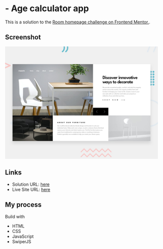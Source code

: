 # - Age calculator app

This is a solution to the [Room homepage challenge on Frontend Mentor.](https://www.frontendmentor.io/challenges/room-homepage-BtdBY_ENq). 

## Screenshot
![Design preview for the Room homepage challenge](./design/desktop-preview.jpg)

## Links

- Solution URL: [here](https://www.frontendmentor.io/solutions/room-homepage-html-css-js-6rDwCb9oj3)
- Live Site URL: [here](https://room-homepage-nine-phi.vercel.app/)


## My process

Build with

- HTML
- CSS
- JavaScript
- SwiperJS
